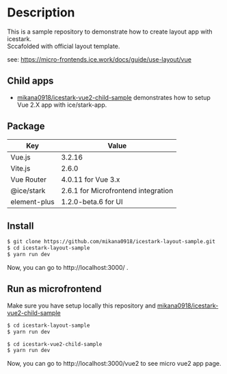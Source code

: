 # Description
This is a sample repository to demonstrate how to create layout app with icestark.  
Sccafolded with official layout template.  

see: https://micro-frontends.ice.work/docs/guide/use-layout/vue

## Child apps
- [mikana0918/icestark-vue2-child-sample](https://github.com/mikana0918/icestark-layout-sample)
  demonstrates how to setup Vue 2.X app with ice/stark-app.

## Package
| Key | Value |  
|---|---| 
| Vue.js | 3.2.16   |  
| Vite.js | 2.6.0   |  
| Vue Router  |  4.0.11 for Vue 3.x  |
| @ice/stark  |  2.6.1 for Microfrontend integration  |
| element-plus  |  1.2.0-beta.6 for UI  |

## Install
```bash
$ git clone https://github.com/mikana0918/icestark-layout-sample.git
$ cd icestark-layout-sample
$ yarn run dev
```

Now, you can go to http://localhost:3000/ .

## Run as microfrontend
Make sure you have setup locally this repository and [mikana0918/icestark-vue2-child-sample](https://github.com/mikana0918/icestark-layout-sample)

```bash
$ cd icestark-layout-sample
$ yarn run dev
```

```bash
$ cd icestark-vue2-child-sample
$ yarn run dev
```

Now, you can go to http://localhost:3000/vue2 to see micro vue2 app page.
